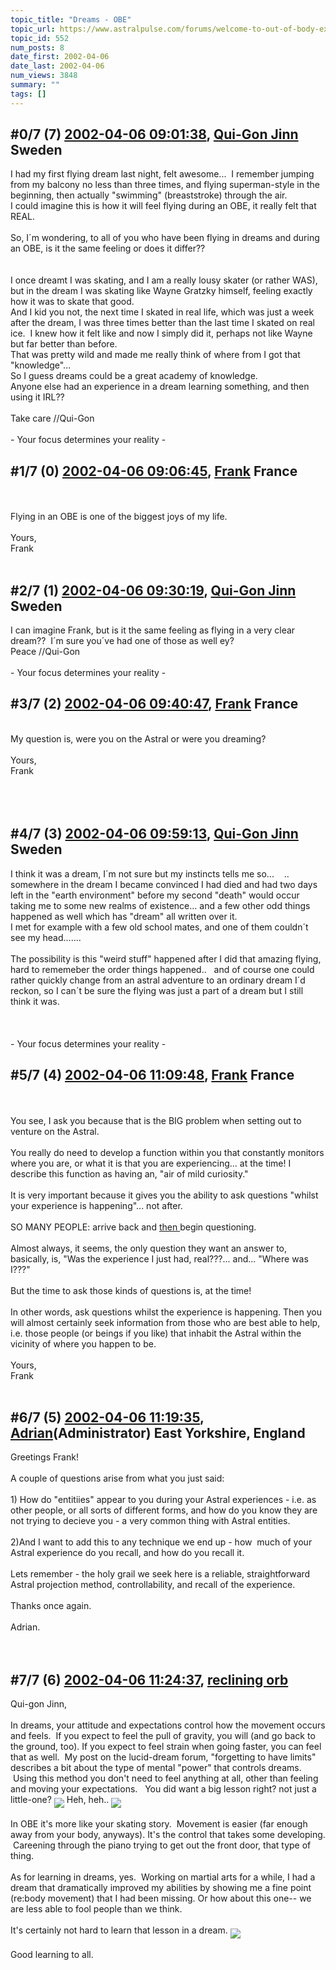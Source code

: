 ```yaml
---
topic_title: "Dreams - OBE"
topic_url: https://www.astralpulse.com/forums/welcome-to-out-of-body-experiences!/dreams-obe
topic_id: 552
num_posts: 8
date_first: 2002-04-06
date_last: 2002-04-06
num_views: 3848
summary: ""
tags: []
---
```


## \#0/7 (7) [2002-04-06 09:01:38](https://www.astralpulse.com/forums/index.php?msg=116307), [Qui-Gon Jinn](https://www.astralpulse.com/forums/profile/?u=303) Sweden ##
<section>
I had my first flying dream last night, felt awesome...  I remember jumping from my balcony no less than three times, and flying superman-style in the beginning, then actually "swimming" (breaststroke) through the air.
<br>
I could imagine this is how it will feel flying during an OBE, it really felt that REAL.
<br>
<br>
So, I´m wondering, to all of you who have been flying in dreams and during an OBE, is it the same feeling or does it differ??
<br>
<br>
<br>
I once dreamt I was skating, and I am a really lousy skater (or rather WAS), but in the dream I was skating like Wayne Gratzky himself, feeling exactly how it was to skate that good.
<br>
And I kid you not, the next time I skated in real life, which was just a week after the dream, I was three times better than the last time I skated on real ice.  I knew how it felt like and now I simply did it, perhaps not like Wayne but far better than before.
<br>
That was pretty wild and made me really think of where from I got that "knowledge"...
<br>
So I guess dreams could be a great academy of knowledge.
<br>
Anyone else had an experience in a dream learning something, and then using it IRL??
<br>
<br>
Take care //Qui-Gon
<br>
<br>
- Your focus determines your reality -
</section>

## \#1/7 (0) [2002-04-06 09:06:45](https://www.astralpulse.com/forums/index.php?msg=2837), [Frank](https://www.astralpulse.com/forums/profile/?u=359) France ##
<section>
<br>
<br>
Flying in an OBE is one of the biggest joys of my life.
<br>
<br>
Yours,
<br>
Frank
<br>
<br>
</section>

## \#2/7 (1) [2002-04-06 09:30:19](https://www.astralpulse.com/forums/index.php?msg=2839), [Qui-Gon Jinn](https://www.astralpulse.com/forums/profile/?u=303) Sweden ##
<section>
I can imagine Frank, but is it the same feeling as flying in a very clear dream??  I´m sure you´ve had one of those as well ey?
<br>
Peace //Qui-Gon
<br>
<br>
- Your focus determines your reality -
</section>

## \#3/7 (2) [2002-04-06 09:40:47](https://www.astralpulse.com/forums/index.php?msg=2843), [Frank](https://www.astralpulse.com/forums/profile/?u=359) France ##
<section>
<br>
My question is, were you on the Astral or were you dreaming?
<br>
<br>
Yours,
<br>
Frank
<br>
<br>
<br>
<br>
</section>

## \#4/7 (3) [2002-04-06 09:59:13](https://www.astralpulse.com/forums/index.php?msg=2845), [Qui-Gon Jinn](https://www.astralpulse.com/forums/profile/?u=303) Sweden ##
<section>
I think it was a dream, I´m not sure but my instincts tells me so...    .. somewhere in the dream I became convinced I had died and had two days left in the "earth environment" before my second "death" would occur taking me to some new realms of existence... and a few other odd things happened as well which has "dream" all written over it.
<br>
I met for example with a few old school mates, and one of them couldn´t see my head.......
<br>
<br>
The possibility is this "weird stuff" happened after I did that amazing flying, hard to rememeber the order things happened..   and of course one could rather quickly change from an astral adventure to an ordinary dream I´d reckon, so I can´t be sure the flying was just a part of a dream but I still think it was.
<br>
<br>
<br>
<br>
- Your focus determines your reality -
</section>

## \#5/7 (4) [2002-04-06 11:09:48](https://www.astralpulse.com/forums/index.php?msg=2851), [Frank](https://www.astralpulse.com/forums/profile/?u=359) France ##
<section>
<br>
<br>
You see, I ask you because that is the BIG problem when setting out to venture on the Astral.
<br>
<br>
You really do need to develop a function within you that constantly monitors where you are, or what it is that you are experiencing... at the time! I describe this function as having an, "air of mild curiosity."
<br>
<br>
It is very important because it gives you the ability to ask questions "whilst your experience is happening"... not after.
<br>
<br>
SO MANY PEOPLE: arrive back and
<u>
 then
</u>
begin questioning.
<br>
<br>
Almost always, it seems, the only question they want an answer to, basically, is, "Was the experience I just had, real???... and... "Where was I???"
<br>
<br>
But the time to ask those kinds of questions is, at the time!
<br>
<br>
In other words, ask questions whilst the experience is happening. Then you will almost certainly seek information from those who are best able to help, i.e. those people (or beings if you like) that inhabit the Astral within the vicinity of where you happen to be.
<br>
<br>
Yours,
<br>
Frank
<br>
<br>
</section>

## \#6/7 (5) [2002-04-06 11:19:35](https://www.astralpulse.com/forums/index.php?msg=2852), [Adrian](https://www.astralpulse.com/forums/profile/?u=31)(Administrator) East Yorkshire, England ##
<section>
Greetings Frank!
<br>
<br>
A couple of questions arise from what you just said:
<br>
<br>
1) How do "entitiies" appear to you during your Astral experiences - i.e. as other people, or all sorts of different forms, and how do you know they are not trying to decieve you - a very common thing with Astral entities.
<br>
<br>
2)And I want to add this to any technique we end up - how  much of your Astral experience do you recall, and how do you recall it.
<br>
<br>
Lets remember - the holy grail we seek here is a reliable, straightforward Astral projection method, controllability, and recall of the experience.
<br>
<br>
Thanks once again.
<br>
<br>
Adrian.
<br>
<br>
<br>
</section>

## \#7/7 (6) [2002-04-06 11:24:37](https://www.astralpulse.com/forums/index.php?msg=2853), [reclining orb](https://www.astralpulse.com/forums/profile/?u=397)  ##
<section>
Qui-gon Jinn,
<br>
<br>
In dreams, your attitude and expectations control how the movement occurs and feels.  If you expect to feel the pull of gravity, you will (and go back to the ground, too). If you expect to feel strain when going faster, you can feel that as well.  My post on the lucid-dream forum, "forgetting to have limits" describes a bit about the type of mental "power" that controls dreams.  Using this method you don't need to feel anything at all, other than feeling and moving your expectations.   You did want a big lesson right? not just a little-one?
<img align="middle" border="0" src="icon_smile_question.gif"/>
Heh, heh..
<img align="middle" border="0" src="icon_smile_wink.gif"/>
<br>
<br>
In OBE it's more like your skating story.  Movement is easier (far enough away from your body, anyways). It's the control that takes some developing.  Careening through the piano trying to get out the front door, that type of thing.
<br>
<br>
As for learning in dreams, yes.  Working on martial arts for a while, I had a dream that dramatically improved my abilities by showing me a fine point (re:body movement) that I had been missing. Or how about this one-- we are less able to fool people than we think.
<br>
<br>
It's certainly not hard to learn that lesson in a dream.
<img align="middle" border="0" src="icon_smile_blush.gif"/>
<br>
<br>
Good learning to all.
</section>